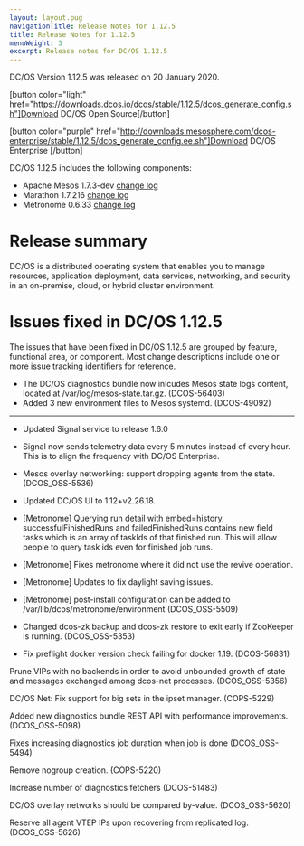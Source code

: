 ```yaml
---
layout: layout.pug
navigationTitle: Release Notes for 1.12.5
title: Release Notes for 1.12.5
menuWeight: 3
excerpt: Release notes for DC/OS 1.12.5
---
```


DC/OS Version 1.12.5 was released on 20 January 2020.

[button color="light" href="https://downloads.dcos.io/dcos/stable/1.12.5/dcos_generate_config.sh"]Download DC/OS Open Source[/button]

[button color="purple" href="http://downloads.mesosphere.com/dcos-enterprise/stable/1.12.5/dcos_generate_config.ee.sh"]Download DC/OS Enterprise [/button]

DC/OS 1.12.5 includes the following components:

- Apache Mesos 1.7.3-dev [change log](https://github.com/apache/mesos/blob/d8acd9cfacd2edf8500f07f63a8837aa0ddd14ba/CHANGELOG)
- Marathon 1.7.216 [change log](https://github.com/mesosphere/marathon/blob/9e2a9b579b968a2664df03099b03eaf86ffc7efc/changelog.md)
- Metronome 0.6.33 [change log](https://github.com/dcos/metronome/blob/b8a73dd3cc3c2da035222031ccbbcf5c836ede7b/changelog.md)

# Release summary

DC/OS is a distributed operating system that enables you to manage resources, application deployment, data services, networking, and security in an on-premise, cloud, or hybrid cluster environment. 

# Issues fixed in DC/OS 1.12.5
The issues that have been fixed in DC/OS 1.12.5 are grouped by feature, functional area, or component. Most change descriptions include one or more issue tracking identifiers for reference.

- The DC/OS diagnostics bundle now inlcudes Mesos state logs content, located at /var/log/mesos-state.tar.gz. (DCOS-56403)
- Added 3 new environment files to Mesos systemd. (DCOS-49092)





_______________________


- Updated Signal service to release 1.6.0

- Signal now sends telemetry data every 5 minutes instead of every hour. This is to align the frequency with DC/OS Enterprise.

- Mesos overlay networking: support dropping agents from the state. (DCOS_OSS-5536)

- Updated DC/OS UI to 1.12+v2.26.18.


- [Metronome] Querying run detail with embed=history, successfulFinishedRuns and failedFinishedRuns contains new field tasks which is an array of taskIds of that finished run. This will allow people to query task ids even for finished job runs.

- [Metronome] Fixes metronome where it did not use the revive operation.

- [Metronome] Updates to fix daylight saving issues.
- [Metronome] post-install configuration can be added to /var/lib/dcos/metronome/environment (DCOS_OSS-5509)

- Changed dcos-zk backup and dcos-zk restore to exit early if ZooKeeper is running. (DCOS_OSS-5353)

- Fix preflight docker version check failing for docker 1.19. (DCOS-56831)


Prune VIPs with no backends in order to avoid unbounded growth of state and messages exchanged among dcos-net processes. (DCOS_OSS-5356)

DC/OS Net: Fix support for big sets in the ipset manager. (COPS-5229)

Added new diagnostics bundle REST API with performance improvements. (DCOS_OSS-5098)

Fixes increasing diagnostics job duration when job is done (DCOS_OSS-5494)

Remove nogroup creation. (COPS-5220)

Increase number of diagnostics fetchers (DCOS-51483)

DC/OS overlay networks should be compared by-value. (DCOS_OSS-5620)

Reserve all agent VTEP IPs upon recovering from replicated log. (DCOS_OSS-5626)
